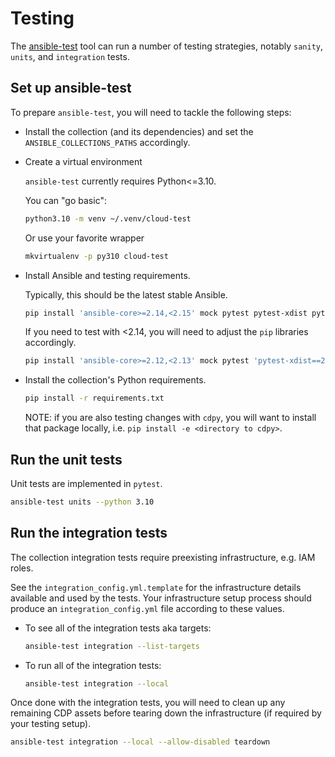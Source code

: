 # Testing

The [ansible-test](https://docs.ansible.com/ansible/latest/dev_guide/developing_collections_testing.html#testing-collections) tool can run a number of testing strategies, notably `sanity`, `units`, and `integration` tests.

## Set up ansible-test

To prepare `ansible-test`, you will need to tackle the following steps:

- Install the collection (and its dependencies) and set the `ANSIBLE_COLLECTIONS_PATHS` accordingly.
- Create a virtual environment

  `ansible-test` currently requires Python<=3.10.

  You can "go basic":
  ```bash
  python3.10 -m venv ~/.venv/cloud-test
  ```

  Or use your favorite wrapper
  ```bash
  mkvirtualenv -p py310 cloud-test
  ```
- Install Ansible and testing requirements.

  Typically, this should be the latest stable Ansible.
  ```bash
  pip install 'ansible-core>=2.14,<2.15' mock pytest pytest-xdist pytest-mock pytest-forked
  ```
  If you need to test with <2.14, you will need to adjust the `pip` libraries accordingly.
  ```bash
  pip install 'ansible-core>=2.12,<2.13' mock pytest 'pytest-xdist==2.5.0' pytest-mock pytest-forked
  ```
- Install the collection's Python requirements.
  ```bash
  pip install -r requirements.txt
  ```
  NOTE: if you are also testing changes with `cdpy`, you will want to install that package locally, i.e. `pip install -e <directory to cdpy>`.

## Run the unit tests

Unit tests are implemented in `pytest`.

```bash
ansible-test units --python 3.10
```

## Run the integration tests

The collection integration tests require preexisting infrastructure, e.g. IAM roles.

See the `integration_config.yml.template` for the infrastructure details available and used by the tests. Your infrastructure setup process should produce an `integration_config.yml` file according to these values.

- To see all of the integration tests aka targets:
  ```bash
  ansible-test integration --list-targets
  ```
- To run all of the integration tests:
  ```bash
  ansible-test integration --local
  ```

Once done with the integration tests, you will need to clean up any remaining CDP assets before tearing down the infrastructure (if required by your testing setup).
```bash
ansible-test integration --local --allow-disabled teardown
```

